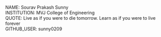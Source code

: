 NAME: Sourav Prakash Sunny  
INSTITUTION: MVJ College of Engineering                 
QUOTE: Live as if you were to die tomorrow. Learn as if you were to live forever            
GITHUB_USER: sunny0209
